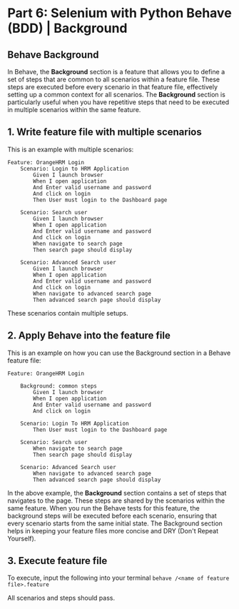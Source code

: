 # Part 6: Selenium with Python Behave (BDD) | Background

## Behave Background
In Behave, the **Background** section is a feature that allows you to define a set of steps that are common to all scenarios within a feature file. 
These steps are executed before every scenario in that feature file, effectively setting up a common context for all scenarios. 
The **Background** section is particularly useful when you have repetitive steps that need to be executed in multiple scenarios within the same feature.

## 1. Write feature file with multiple scenarios
This is an example with multiple scenarios:
```
Feature: OrangeHRM Login
    Scenario: Login to HRM Application
        Given I launch browser
        When I open application
        And Enter valid username and password
        And click on login
        Then User must login to the Dashboard page
    
    Scenario: Search user
        Given I launch browser
        When I open application
        And Enter valid username and password
        And click on login
        When navigate to search page
        Then search page should display
    
    Scenario: Advanced Search user
        Given I launch browser
        When I open application
        And Enter valid username and password
        And click on login
        When navigate to advanced search page
        Then advanced search page should display
```
These scenarios contain multiple setups.

## 2. Apply Behave into the feature file

This is an example on how you can use the Background section in a Behave feature file:
```
Feature: OrangeHRM Login
    
    Background: common steps
        Given I launch browser
        When I open application
        And Enter valid username and password
        And click on login
    
    Scenario: Login To HRM Application
        Then User must login to the Dashboard page
    
    Scenario: Search user
        When navigate to search page
        Then search page should display
    
    Scenario: Advanced Search user
        When navigate to advanced search page
        Then advanced search page should display
```
In the above example, the **Background** section contains a set of steps that navigates to the page. 
These steps are shared by the scenarios within the same feature. 
When you run the Behave tests for this feature, the background steps will be executed before each scenario, ensuring that every scenario starts from the same initial state. 
The Background section helps in keeping your feature files more concise and DRY (Don't Repeat Yourself).

## 3. Execute feature file

To execute, input the following into your terminal `behave /<name of feature file>.feature`

All scenarios and steps should pass.

